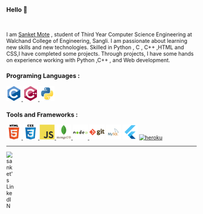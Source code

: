 ### Hello 🙏

<br >

 I am [Sanket Mote](https://smwrite.medium.com/) , student of Third Year Computer Science Engineering at Walchand College of Engineering, Sangli. I am passionate about learning new skills and new technologies. Skilled in Python , C , C++ ,HTML and CSS,I have completed some projects. Through projects, I have some hands on experience working with Python ,C++ , and Web development.

<h3 align="left">Programing Languages :</h3>

<p align="left"> 
  <a href="https://www.cprogramming.com/" target="_blank"> <img src="https://raw.githubusercontent.com/devicons/devicon/master/icons/c/c-original.svg" alt="c" width="40" height="40"/> </a> 
  <a href="https://www.w3schools.com/cpp/" target="_blank"> <img src="https://raw.githubusercontent.com/devicons/devicon/master/icons/cplusplus/cplusplus-original.svg" alt="cplusplus" width="40" height="40"/> </a> 
 <a href="https://www.python.org" target="_blank"> <img src="https://raw.githubusercontent.com/devicons/devicon/master/icons/python/python-original.svg" alt="python" width="40" height="40"/>  </a>
</p>

<h3 align="left">Tools and Frameworks : </h3>
<p align="left"> 
<!--    html -->
<a href="https://www.w3.org/html/" target="_blank"> <img src="https://raw.githubusercontent.com/devicons/devicon/master/icons/html5/html5-original-wordmark.svg" alt="html5" width="40" height="40"/>  </a>
<!--   css -->
 <a href="https://www.w3schools.com/css/" target="_blank"> <img src="https://raw.githubusercontent.com/devicons/devicon/master/icons/css3/css3-original-wordmark.svg" alt="css3" width="40" height="40"/> </a> 
<!--   js -->
   <a href="https://developer.mozilla.org/en-US/docs/Web/JavaScript" target="_blank"> <img src="https://raw.githubusercontent.com/devicons/devicon/master/icons/javascript/javascript-original.svg" alt="javascript" width="40" height="40"/> </a> 
<!--    mongodb -->
   <a href="https://www.mongodb.com/" target="_blank"> <img src="https://raw.githubusercontent.com/devicons/devicon/master/icons/mongodb/mongodb-original-wordmark.svg" alt="mongodb" width="40" height="40"/> </a> <a href="https://nodejs.org" target="_blank"> <img src="https://raw.githubusercontent.com/devicons/devicon/master/icons/nodejs/nodejs-original-wordmark.svg" alt="nodejs" width="40" height="40"/> </a>  
<!--   react -->
<!--   <a href="https://reactjs.org/" target="_blank"> <img src="https://raw.githubusercontent.com/devicons/devicon/master/icons/react/react-original-wordmark.svg" alt="react" width="40" height="40"/> </a> -->
<!--  Git  -->
  <img src="https://raw.githubusercontent.com/github/explore/80688e429a7d4ef2fca1e82350fe8e3517d3494d/topics/git/git.png" alt="Git" width="40" height="40"/>
<!--   mysql -->
  <img src="https://raw.githubusercontent.com/github/explore/80688e429a7d4ef2fca1e82350fe8e3517d3494d/topics/mysql/mysql.png" alt="MySql" width="40" height="40"/>
<!--   flutter -->
  <img src="https://raw.githubusercontent.com/github/explore/80688e429a7d4ef2fca1e82350fe8e3517d3494d/topics/flutter/flutter.png" alt="MySql" width="40" height="40"/>
  <a href="https://heroku.com" target="_blank"> <img src="https://www.vectorlogo.zone/logos/heroku/heroku-icon.svg" alt="heroku" width="40" height="40"/> </a>   
   
</p>
<!-- 
<br > -->
<!-- 
<p><img align="center" src="https://github-readme-stats.vercel.app/api/top-langs?username=sanketmote&show_icons=true&locale=en&layout=compact" alt="sm" /></p>
 -->

<!-- 📈 My GitHub Stats

<p align="center"> <img src="https://github-readme-stats.vercel.app/api?username=sanketmote&show_icons=true&theme=gotham" alt="sanket Mote" />
 -->
<!-- <br >
<br > -->

<hr >

<a href="https://www.linkedin.com/in/sanketmote/">
<img align="left" alt="sanket's LinkedIN" width="22px" src="https://raw.githubusercontent.com/peterthehan/peterthehan/master/assets/linkedin.svg" /></a>
  
<!-- ![](https://visitor-badge.glitch.me/badge?page_id=sanketmote.sanketmote)
 -->
